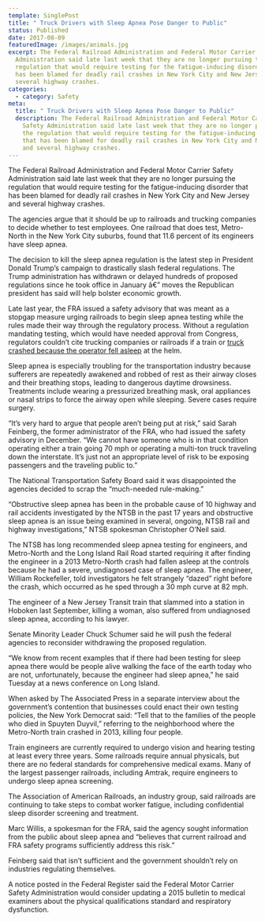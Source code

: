 ```yaml
---
template: SinglePost
title: " Truck Drivers with Sleep Apnea Pose Danger to Public"
status: Published
date: 2017-08-09
featuredImage: /images/animals.jpg
excerpt: The Federal Railroad Administration and Federal Motor Carrier Safety
  Administration said late last week that they are no longer pursuing the
  regulation that would require testing for the fatigue-inducing disorder that
  has been blamed for deadly rail crashes in New York City and New Jersey and
  several highway crashes.
categories:
  - category: Safety
meta:
  title: " Truck Drivers with Sleep Apnea Pose Danger to Public"
  description: The Federal Railroad Administration and Federal Motor Carrier
    Safety Administration said late last week that they are no longer pursuing
    the regulation that would require testing for the fatigue-inducing disorder
    that has been blamed for deadly rail crashes in New York City and New Jersey
    and several highway crashes.
---
```

<!--StartFragment-->

The Federal Railroad Administration and Federal Motor Carrier Safety Administration said late last week that they are no longer pursuing the regulation that would require testing for the fatigue-inducing disorder that has been blamed for deadly rail crashes in New York City and New Jersey and several highway crashes.



The agencies argue that it should be up to railroads and trucking companies to decide whether to test employees. One railroad that does test, Metro-North in the New York City suburbs, found that 11.6 percent of its engineers have sleep apnea.

The decision to kill the sleep apnea regulation is the latest step in President Donald Trump’s campaign to drastically slash federal regulations. The Trump administration has withdrawn or delayed hundreds of proposed regulations since he took office in January â€” moves the Republican president has said will help bolster economic growth.

Late last year, the FRA issued a safety advisory that was meant as a stopgap measure urging railroads to begin sleep apnea testing while the rules made their way through the regulatory process. Without a regulation mandating testing, which would have needed approval from Congress, regulators couldn’t cite trucking companies or railroads if a train or [truck crashed because the operator fell asleep](/practice-areas/truck-accident-lawyer/) at the helm.

Sleep apnea is especially troubling for the transportation industry because sufferers are repeatedly awakened and robbed of rest as their airway closes and their breathing stops, leading to dangerous daytime drowsiness. Treatments include wearing a pressurized breathing mask, oral appliances or nasal strips to force the airway open while sleeping. Severe cases require surgery.

“It’s very hard to argue that people aren’t being put at risk,” said Sarah Feinberg, the former administrator of the FRA, who had issued the safety advisory in December. “We cannot have someone who is in that condition operating either a train going 70 mph or operating a multi-ton truck traveling down the interstate. It’s just not an appropriate level of risk to be exposing passengers and the traveling public to.”

The National Transportation Safety Board said it was disappointed the agencies decided to scrap the “much-needed rule-making.”

“Obstructive sleep apnea has been in the probable cause of 10 highway and rail accidents investigated by the NTSB in the past 17 years and obstructive sleep apnea is an issue being examined in several, ongoing, NTSB rail and highway investigations,” NTSB spokesman Christopher O’Neil said.

The NTSB has long recommended sleep apnea testing for engineers, and Metro-North and the Long Island Rail Road started requiring it after finding the engineer in a 2013 Metro-North crash had fallen asleep at the controls because he had a severe, undiagnosed case of sleep apnea. The engineer, William Rockefeller, told investigators he felt strangely “dazed” right before the crash, which occurred as he sped through a 30 mph curve at 82 mph.

The engineer of a New Jersey Transit train that slammed into a station in Hoboken last September, killing a woman, also suffered from undiagnosed sleep apnea, according to his lawyer.

Senate Minority Leader Chuck Schumer said he will push the federal agencies to reconsider withdrawing the proposed regulation.

“We know from recent examples that if there had been testing for sleep apnea there would be people alive walking the face of the earth today who are not, unfortunately, because the engineer had sleep apnea,” he said Tuesday at a news conference on Long Island.

When asked by The Associated Press in a separate interview about the government’s contention that businesses could enact their own testing policies, the New York Democrat said: “Tell that to the families of the people who died in Spuyten Duyvil,” referring to the neighborhood where the Metro-North train crashed in 2013, killing four people.

Train engineers are currently required to undergo vision and hearing testing at least every three years. Some railroads require annual physicals, but there are no federal standards for comprehensive medical exams. Many of the largest passenger railroads, including Amtrak, require engineers to undergo sleep apnea screening.

The Association of American Railroads, an industry group, said railroads are continuing to take steps to combat worker fatigue, including confidential sleep disorder screening and treatment.

Marc Willis, a spokesman for the FRA, said the agency sought information from the public about sleep apnea and “believes that current railroad and FRA safety programs sufficiently address this risk.”

Feinberg said that isn’t sufficient and the government shouldn’t rely on industries regulating themselves.

A notice posted in the Federal Register said the Federal Motor Carrier Safety Administration would consider updating a 2015 bulletin to medical examiners about the physical qualifications standard and respiratory dysfunction.

<!--EndFragment-->